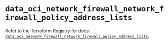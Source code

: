 # `data_oci_network_firewall_network_firewall_policy_address_lists`

Refer to the Terraform Registry for docs: [`data_oci_network_firewall_network_firewall_policy_address_lists`](https://registry.terraform.io/providers/oracle/oci/6.18.0/docs/data-sources/network_firewall_network_firewall_policy_address_lists).
